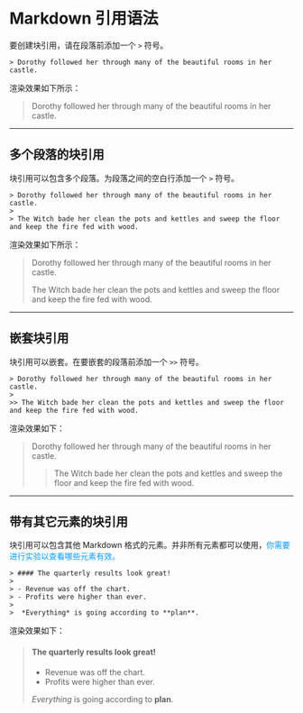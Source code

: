 # Markdown 引用语法

要创建块引用，请在段落前添加一个 `>` 符号。

`> Dorothy followed her through many of the beautiful rooms in her castle.`  

渲染效果如下所示：

> Dorothy followed her through many of the beautiful rooms in her castle.

---

## 多个段落的块引用
块引用可以包含多个段落。为段落之间的空白行添加一个 `>` 符号。

```
> Dorothy followed her through many of the beautiful rooms in her castle.
>
> The Witch bade her clean the pots and kettles and sweep the floor and keep the fire fed with wood.
```
渲染效果如下所示：
> Dorothy followed her through many of the beautiful rooms in her castle.
>
> The Witch bade her clean the pots and kettles and sweep the floor and keep the fire fed with wood.

---

## 嵌套块引用
块引用可以嵌套。在要嵌套的段落前添加一个 `>>` 符号。

```
> Dorothy followed her through many of the beautiful rooms in her castle.
>
>> The Witch bade her clean the pots and kettles and sweep the floor and keep the fire fed with wood.
```
渲染效果如下：
> Dorothy followed her through many of the beautiful rooms in her castle.
>
>> The Witch bade her clean the pots and kettles and sweep the floor and keep the fire fed with wood.

---

## 带有其它元素的块引用
块引用可以包含其他 Markdown 格式的元素。并非所有元素都可以使用，<font color=#0099ff>你需要进行实验以查看哪些元素有效。</font>

```
> #### The quarterly results look great!
>
> - Revenue was off the chart.
> - Profits were higher than ever.
>
>  *Everything* is going according to **plan**.
```
渲染效果如下：

> #### The quarterly results look great!
>
> - Revenue was off the chart.
> - Profits were higher than ever.
>
>  *Everything* is going according to **plan**.
